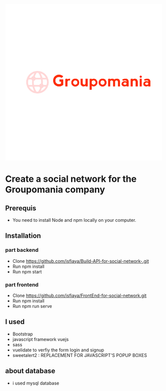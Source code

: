 ![Groupomania Logo](./src/assets/logo-bg.png)

# Create a social network for the Groupomania company

## Prerequis

- You need to install Node and npm locally on your computer.

## Installation

### part backend

- Clone https://github.com/isfiaya/Build-API-for-social-network-.git
- Run npm install
- Run npm start

### part frontend

- Clone https://github.com/isfiaya/FrontEnd-for-social-network.git
- Run npm install
- Run npm run serve

## I used

- Bootstrap
- javascript framework vuejs
- sass
- vuelidate to verfiy the form login and signup
- sweetalert2 : REPLACEMENT FOR JAVASCRIPT'S POPUP BOXES

## about database

- i used mysql database

